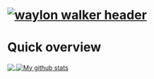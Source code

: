 # [![waylon walker header](https://cdn.discordapp.com/attachments/760718636670779422/1088350932577828884/123.png)](https://cdn.discordapp.com/attachments/760718636670779422/1088350932577828884/123.png)
# Quick overview
<a href="https://github.com/anuraghazra/github-readme-stats">
  <!-- Change the `github-readme-stats.anuraghazra1.vercel.app` to `github-readme-stats.vercel.app`  -->
  <img align="center" src="https://github-readme-stats.anuraghazra1.vercel.app/api/top-langs/?username=Lintachun" />
</a>
<a href="https://github.com/anuraghazra/github-readme-stats">
  <img align="center" src="https://github-readme-stats.anuraghazra1.vercel.app/api?username=Lintachun&show_icons=true&line_height=27" alt="My github stats" />
</a>  
